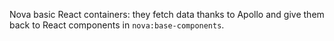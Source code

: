 Nova basic React containers: they fetch data thanks to Apollo and give them back to React components in `nova:base-components`.
